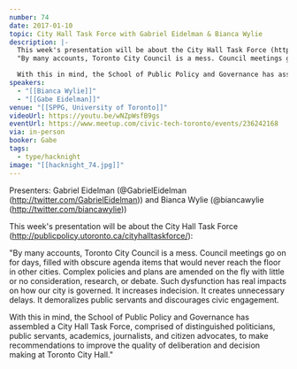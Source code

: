 ```yaml
---
number: 74
date: 2017-01-10
topic: City Hall Task Force with Gabriel Eidelman & Bianca Wylie
description: |-
  This week's presentation will be about the City Hall Task Force (http://publicpolicy.utoronto.ca/cityhalltaskforce/):
  "By many accounts, Toronto City Council is a mess. Council meetings go on for days, filled with obscure agenda items that would never reach the floor in other cities. Complex policies and plans are amended on the fly with little or no consideration, research, or debate. Such dysfunction has real impacts on how our city is governed. It increases indecision. It creates unnecessary delays. It demoralizes public servants and discourages civic engagement.

  With this in mind, the School of Public Policy and Governance has assembled a City Hall Task Force, comprised of distinguished politicians, public servants, academics, journalists, and citizen advocates, to make recommendations to improve the quality of deliberation and decision making at Toronto City Hall."
speakers:
  - "[[Bianca Wylie]]"
  - "[[Gabe Eidelman]]"
venue: "[[SPPG, University of Toronto]]"
videoUrl: https://youtu.be/wNZpWsfB9gs
eventUrl: https://www.meetup.com/civic-tech-toronto/events/236242168
via: in-person
booker: Gabe
tags:
  - type/hacknight
image: "[[hacknight_74.jpg]]"
---
```

Presenters: Gabriel Eidelman (@GabrielEidelman (http://twitter.com/GabrielEidelman)) and Bianca Wylie (@biancawylie (http://twitter.com/biancawylie))

This week's presentation will be about the City Hall Task Force (http://publicpolicy.utoronto.ca/cityhalltaskforce/):

"By many accounts, Toronto City Council is a mess. Council meetings go on for days, filled with obscure agenda items that would never reach the floor in other cities. Complex policies and plans are amended on the fly with little or no consideration, research, or debate. Such dysfunction has real impacts on how our city is governed. It increases indecision. It creates unnecessary delays. It demoralizes public servants and discourages civic engagement.

With this in mind, the School of Public Policy and Governance has assembled a City Hall Task Force, comprised of distinguished politicians, public servants, academics, journalists, and citizen advocates, to make recommendations to improve the quality of deliberation and decision making at Toronto City Hall."
